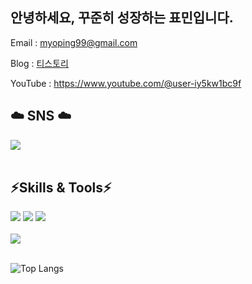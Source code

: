 
## 안녕하세요, 꾸준히 성장하는 표민입니다.

Email : myoping99@gmail.com

Blog : [티스토리](https://myopin.tistory.com/category)

YouTube : https://www.youtube.com/@user-iy5kw1bc9f

## ☁️ SNS ☁️
 
 <a href="https://www.instagram.com/myopingu_/" target="_blank"><img src="https://img.shields.io/badge/instagram-E4405F?style=flat-square&logo=instagram&logoColor=white"/></a>
 <br/><br/>
## ⚡Skills & Tools⚡

<img src="https://img.shields.io/badge/HTML-FCBFBD?style=fot-the-badge&logo=HTML5&logoColor=E34F26"> <img src="https://img.shields.io/badge/CSS-FCBFBD?style=fot-the-badge&logo=CSS3&logoColor=1572B6"> <img src="https://img.shields.io/badge/Java Script-FCBFBD?style=fot-the-badge&logo=JavaScript&logoColor=F7DF1E">
<br/><br/>
<img src="https://img.shields.io/badge/Java-E8E8E8?style=fot-the-badge&logo=java&logoColor=white">
 <br/><br/>
 
![Top Langs](https://github-readme-stats.vercel.app/api/top-langs/?username=pyominmin&layout=compact)
